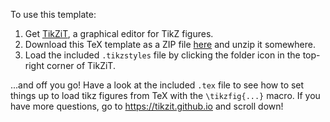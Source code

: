 To use this template:

1. Get [TikZiT](https://tikzit.github.io), a graphical editor for TikZ figures.
2. Download this TeX template as a ZIP file [here](https://github.com/tikzit/template-quantum/archive/master.zip) and unzip it somewhere.
3. Load the included `.tikzstyles` file by clicking the folder icon in the top-right corner of TikZiT.

...and off you go! Have a look at the included `.tex` file to see how to set things up to load tikz figures from TeX with the `\tikzfig{...}` macro. If you have more questions, go to https://tikzit.github.io and scroll down!

